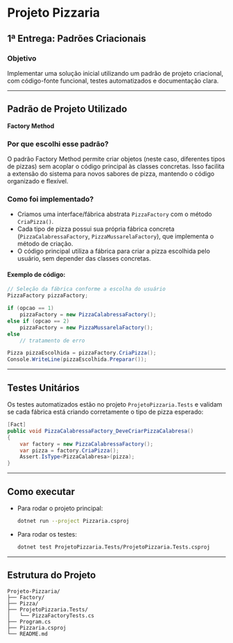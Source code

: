 # Projeto Pizzaria

## 1ª Entrega: Padrões Criacionais

### Objetivo

Implementar uma solução inicial utilizando um padrão de projeto criacional, com código-fonte funcional, testes automatizados e documentação clara.

---

## Padrão de Projeto Utilizado

**Factory Method**

### Por que escolhi esse padrão?

O padrão Factory Method permite criar objetos (neste caso, diferentes tipos de pizzas) sem acoplar o código principal às classes concretas. Isso facilita a extensão do sistema para novos sabores de pizza, mantendo o código organizado e flexível.

### Como foi implementado?

- Criamos uma interface/fábrica abstrata `PizzaFactory` com o método `CriaPizza()`.
- Cada tipo de pizza possui sua própria fábrica concreta (`PizzaCalabressaFactory`, `PizzaMussarelaFactory`), que implementa o método de criação.
- O código principal utiliza a fábrica para criar a pizza escolhida pelo usuário, sem depender das classes concretas.

#### Exemplo de código:

```csharp
// Seleção da fábrica conforme a escolha do usuário
PizzaFactory pizzaFactory;

if (opcao == 1)
    pizzaFactory = new PizzaCalabressaFactory();
else if (opcao == 2)
    pizzaFactory = new PizzaMussarelaFactory();
else
    // tratamento de erro

Pizza pizzaEscolhida = pizzaFactory.CriaPizza();
Console.WriteLine(pizzaEscolhida.Preparar());
```

---

## Testes Unitários

Os testes automatizados estão no projeto `ProjetoPizzaria.Tests` e validam se cada fábrica está criando corretamente o tipo de pizza esperado:

```csharp
[Fact]
public void PizzaCalabressaFactory_DeveCriarPizzaCalabresa()
{
    var factory = new PizzaCalabressaFactory();
    var pizza = factory.CriaPizza();
    Assert.IsType<PizzaCalabresa>(pizza);
}
```

---

## Como executar

- Para rodar o projeto principal:
  ```sh
  dotnet run --project Pizzaria.csproj
  ```
- Para rodar os testes:
  ```sh
  dotnet test ProjetoPizzaria.Tests/ProjetoPizzaria.Tests.csproj
  ```

---

## Estrutura do Projeto

```
Projeto-Pizzaria/
├── Factory/
├── Pizza/
├── ProjetoPizzaria.Tests/
│   └── PizzaFactoryTests.cs
├── Program.cs
├── Pizzaria.csproj
└── README.md
```
